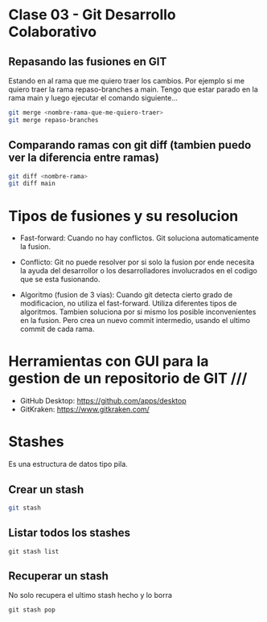 # Clase 03 - Git Desarrollo Colaborativo

## Repasando las fusiones en GIT
Estando en al rama que me quiero traer los cambios. Por ejemplo si me quiero traer la rama repaso-branches a main. Tengo que estar parado en la rama main y luego ejecutar el comando siguiente...

```sh
git merge <nombre-rama-que-me-quiero-traer>
git merge repaso-branches
```

## Comparando ramas con git diff (tambien puedo ver la diferencia entre ramas)

```sh
git diff <nombre-rama>
git diff main
```

# Tipos de fusiones y su resolucion

* Fast-forward: Cuando no hay conflictos. Git soluciona automaticamente la fusion.

* Conflicto: Git no puede resolver por si solo la fusion por ende necesita la ayuda del desarrollor o los desarrolladores involucrados en el codigo que se esta fusionando.

* Algoritmo (fusion de 3 vias): Cuando git detecta cierto grado de modificacion, no utiliza el fast-forward. Utiliza diferentes tipos de algoritmos. Tambien soluciona por si mismo los posible inconvenientes en la fusion. Pero crea un nuevo commit intermedio, usando el ultimo commit de cada rama.


# Herramientas con GUI para la gestion de un repositorio de GIT ///

* GitHub Desktop: <https://github.com/apps/desktop>
* GitKraken: <https://www.gitkraken.com/>

# Stashes
Es una estructura de datos tipo pila.

## Crear un stash

```sh
git stash
```

## Listar todos los stashes

```git 
git stash list
```

## Recuperar un stash 
No solo recupera el ultimo stash hecho y lo borra

```git 
git stash pop
```